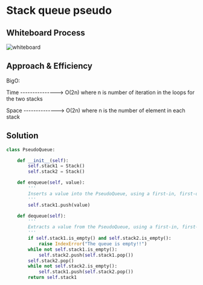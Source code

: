 # Stack queue pseudo


## Whiteboard Process

![whiteboard](./33d5mj0d.bmp)

## Approach & Efficiency
BigO:

Time --------------->  O(2n) where n is number of iteration in the loops for the two stacks

Space --------------> O(2n) where n is the number of element in each stack

## Solution
```py
class PseudoQueue:

    def __init__(self):
        self.stack1 = Stack()
        self.stack2 = Stack()

    def enqueue(self, value):
        '''
        Inserts a value into the PseudoQueue, using a first-in, first-out approach.
        '''
        self.stack1.push(value)

    def dequeue(self):
        '''
        Extracts a value from the PseudoQueue, using a first-in, first-out approach.
        '''
        if self.stack1.is_empty() and self.stack2.is_empty():
            raise IndexError("The queue is empty!!")
        while not self.stack1.is_empty():
            self.stack2.push(self.stack1.pop())
        self.stack2.pop()
        while not self.stack2.is_empty():
            self.stack1.push(self.stack2.pop())
        return self.stack1
```